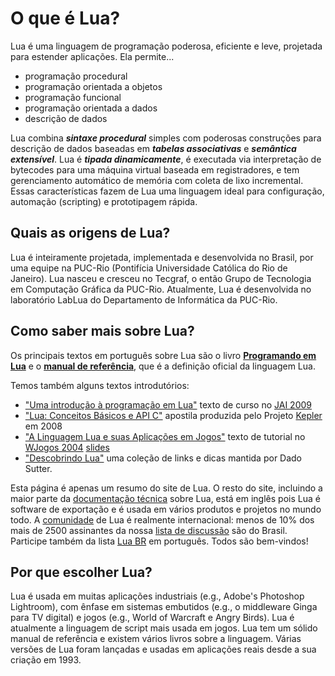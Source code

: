 # O que é Lua?

Lua é uma linguagem de programação poderosa, eficiente e leve, projetada para estender aplicações. Ela permite...

* programação procedural
* programação orientada a objetos
* programação funcional
* programação orientada a dados
* descrição de dados

Lua combina ***sintaxe procedural*** simples com poderosas construções para descrição de dados baseadas em ***tabelas associativas*** e ***semântica extensível***. Lua é ***tipada dinamicamente***, é executada via interpretação de bytecodes para uma máquina virtual baseada em registradores, e tem gerenciamento automático de memória com coleta de lixo incremental. Essas características fazem de Lua uma linguagem ideal para configuração, automação (scripting) e prototipagem rápida.

## Quais as origens de Lua?

Lua é inteiramente projetada, implementada e desenvolvida no Brasil, por uma equipe na PUC-Rio (Pontifícia Universidade Católica do Rio de Janeiro). Lua nasceu e cresceu no Tecgraf, o então Grupo de Tecnologia em Computação Gráfica da PUC-Rio. Atualmente, Lua é desenvolvida no laboratório LabLua do Departamento de Informática da PUC-Rio.

## Como saber mais sobre Lua?

Os principais textos em português sobre Lua são o livro [**Programando em Lua**](http://www.grupogen.com.br/programando-em-lua?code=luaorg&utm_source=luaorgutm_medium=beneficios&utm_campaign=parceria_luaorg_9788521626992) e o [**manual de referência**](https://www.lua.org/manual/5.2/pt/), que é a definição oficial da linguagem Lua.

Temos também alguns textos introdutórios:

* ["Uma introdução à programação em Lua"](https://www.lua.org/doc/jai2009.pdf) texto de curso no [JAI 2009](http://csbc2009.inf.ufrgs.br/index.php?option=com_content&task=view&id=26&Itemid=71)
* ["Lua: Conceitos Básicos e API C"](https://www.lua.org/doc/apostila_lua_2008.pdf) apostila produzida pelo Projeto [Kepler](http://www.keplerproject.org/) em 2008
* ["A Linguagem Lua e suas Aplicações em Jogos"](https://www.lua.org/doc/wjogos04.pdf) texto de tutorial no [WJogos 2004](http://sbgames.usuarios.rdc.puc-rio.br/04/) [slides](https://www.lua.org/doc/wjogos04.ppt)
* ["Descobrindo Lua"](http://www.gingadf.com.br/blogGinga/descobrindo-lua/) uma coleção de links e dicas mantida por Dado Sutter.

Esta página é apenas um resumo do site de Lua. O resto do site, incluindo a maior parte da [documentação técnica](https://www.lua.org/docs.html) sobre Lua, está em inglês pois Lua é software de exportação e é usada em vários produtos e projetos no mundo todo. A [comunidade](https://www.lua.org/community.html) de Lua é realmente internacional: menos de 10% dos mais de 2500 assinantes da nossa [lista de discussão](https://www.lua.org/lua-l.html) são do Brasil. Participe também da lista [Lua BR](https://www.lua.org/lua-br.html) em português. Todos são bem-vindos!

## Por que escolher Lua?

Lua é usada em muitas aplicações industriais (e.g., Adobe's Photoshop Lightroom), com ênfase em sistemas embutidos (e.g., o middleware Ginga para TV digital) e jogos (e.g., World of Warcraft e Angry Birds). Lua é atualmente a linguagem de script mais usada em jogos. Lua tem um sólido manual de referência e existem vários livros sobre a linguagem. Várias versões de Lua foram lançadas e usadas em aplicações reais desde a sua criação em 1993.

